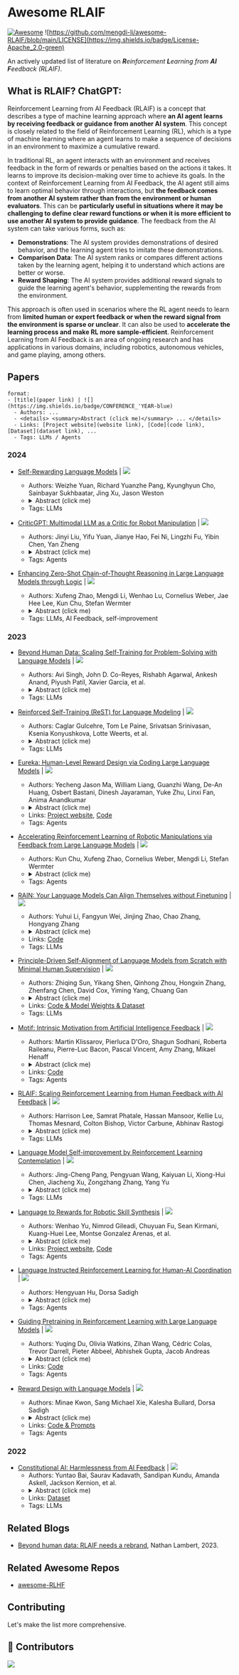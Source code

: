 # Awesome RLAIF
[![Awesome](https://awesome.re/badge.svg)](https://awesome.re)
![https://github.com/mengdi-li/awesome-RLAIF/blob/main/LICENSE](https://img.shields.io/badge/License-Apache_2.0-green)

An actively updated list of literature on _**R**einforcement **L**earning from **AI** **F**eedback (RLAIF)_. 


## What is RLAIF? ChatGPT: 
Reinforcement Learning from AI Feedback (RLAIF) is a concept that describes a type of machine learning approach where **an AI agent learns by receiving feedback or guidance from another AI system**. This concept is closely related to the field of Reinforcement Learning (RL), which is a type of machine learning where an agent learns to make a sequence of decisions in an environment to maximize a cumulative reward.

In traditional RL, an agent interacts with an environment and receives feedback in the form of rewards or penalties based on the actions it takes. It learns to improve its decision-making over time to achieve its goals. In the context of Reinforcement Learning from AI Feedback, the AI agent still aims to learn optimal behavior through interactions, but **the feedback comes from another AI system rather than from the environment or human evaluators**. This can be **particularly useful in situations where it may be challenging to define clear reward functions or when it is more efficient to use another AI system to provide guidance**. The feedback from the AI system can take various forms, such as:
- **Demonstrations**: The AI system provides demonstrations of desired behavior, and the learning agent tries to imitate these demonstrations.
- **Comparison Data**: The AI system ranks or compares different actions taken by the learning agent, helping it to understand which actions are better or worse.
- **Reward Shaping**: The AI system provides additional reward signals to guide the learning agent's behavior, supplementing the rewards from the environment.

This approach is often used in scenarios where the RL agent needs to learn from **limited human or expert feedback or when the reward signal from the environment is sparse or unclear**. It can also be used to **accelerate the learning process and make RL more sample-efficient**. Reinforcement Learning from AI Feedback is an area of ongoing research and has applications in various domains, including robotics, autonomous vehicles, and game playing, among others.

## Papers

```
format:
- [title](paper link) | ![](https://img.shields.io/badge/CONFERENCE_'YEAR-blue)
  - Authors: ...
  - <details> <summary>Abstract (click me)</summary> ... </details>
  - Links: [Project website](website link), [Code](code link), [Dataset](dataset link), ...
  - Tags: LLMs / Agents
```

### 2024
- [Self-Rewarding Language Models](https://arxiv.org/abs/2401.10020) | ![](https://img.shields.io/badge/Arxiv-blue)
  - Authors: Weizhe Yuan, Richard Yuanzhe Pang, Kyunghyun Cho, Sainbayar Sukhbaatar, Jing Xu, Jason Weston
  - <details> <summary>Abstract (click me)</summary> We posit that to achieve superhuman agents, future models require superhuman feedback in order to provide an adequate training signal. Current approaches commonly train reward models from human preferences, which may then be bottlenecked by human performance level, and secondly these separate frozen reward models cannot then learn to improve during LLM training. In this work, we study Self-Rewarding Language Models, where the language model itself is used via LLM-as-a-Judge prompting to provide its own rewards during training. We show that during Iterative DPO training that not only does instruction following ability improve, but also the ability to provide high-quality rewards to itself. Fine-tuning Llama 2 70B on three iterations of our approach yields a model that outperforms many existing systems on the AlpacaEval 2.0 leaderboard, including Claude 2, Gemini Pro, and GPT-4 0613. While only a preliminary study, this work opens the door to the possibility of models that can continually improve in both axes. </details>
  - Tags: LLMs

- [CriticGPT: Multimodal LLM as a Critic for Robot Manipulation](https://sites.google.com/view/rl-llm-aaai2024) | ![](https://img.shields.io/badge/AAAI_'24_Workshop-blue)
  - Authors: Jinyi Liu, Yifu Yuan, Jianye Hao, Fei Ni, Lingzhi Fu, Yibin Chen, Yan Zheng
  - <details> <summary>Abstract (click me)</summary> Recently, several studies have focused on empowering decision-making processes using large language models (LLMs). However, aligning natural language text instructions generated by LLM with vectorized action needed for execution poses a significant challenge, often requiring extensive task-specific details. To avoid the need for such task-specific detailed information, we investigate leveraging multimodal LLM for decision-making solely from image inputs. In this paper, we introduce CriticGPT, a multimodal LLM capable of understanding trajectory videos in robot manipulation tasks, serving as a critic to provide analysis and preference feedback on them. Subsequently, we validate the effectiveness of the preference labels automatically generated by CriticGPT from the perspective of reward modelling. Experimental evaluation of CriticGPT’s preference accuracy demonstrates its effective capability as a critic generalizing to new tasks. Further, the performance on Meta-World tasks reveal that CriticGPT’s reward model efficiently guides policy learning, outperforming expert dense rewards and rewards based on state-of-the-art pre-trained representation model. </details>
  - Tags: Agents

- [Enhancing Zero-Shot Chain-of-Thought Reasoning in Large Language Models through Logic](https://arxiv.org/abs/2309.13339) | ![](https://img.shields.io/badge/COLING_'24-blue)
  - Authors: Xufeng Zhao, Mengdi Li, Wenhao Lu, Cornelius Weber, Jae Hee Lee, Kun Chu, Stefan Wermter
  - <details> <summary>Abstract (click me)</summary> Recent advancements in large language models have showcased their remarkable generalizability across various domains. However, their reasoning abilities still have significant room for improvement, especially when confronted with scenarios requiring multi-step reasoning. Although large language models possess extensive knowledge, their reasoning often fails to effectively utilize this knowledge to establish a coherent thinking paradigm. These models sometimes show hallucinations as their reasoning procedures are unconstrained by logical principles. Aiming at improving the zero-shot chain-of-thought reasoning ability of large language models, we propose LoT (Logical Thoughts) prompting, a self-improvement framework that leverages principles rooted in symbolic logic, particularly Reductio ad Absurdum, to systematically verify and rectify the reasoning processes step by step. Experimental evaluations conducted on language tasks in diverse domains, including arithmetic, commonsense, symbolic, causal inference, and social problems, demonstrate the efficacy of enhanced reasoning by logic. </details>
  - Tags: LLMs, AI Feedback, self-improvement

### 2023

- [Beyond Human Data: Scaling Self-Training for Problem-Solving with Language Models](https://arxiv.org/abs/2312.06585) | ![](https://img.shields.io/badge/Arxiv-blue)
  - Authors: Avi Singh, John D. Co-Reyes, Rishabh Agarwal, Ankesh Anand, Piyush Patil, Xavier Garcia, et al.
  - <details> <summary>Abstract (click me)</summary> Fine-tuning language models (LMs) on human-generated data remains a prevalent practice. However, the performance of such models is often limited by the quantity and diversity of high-quality human data. In this paper, we explore whether we can go beyond human data on tasks where we have access to scalar feedback, for example, on math problems where one can verify correctness. To do so, we investigate a simple self-training method based on expectation-maximization, which we call ReSTEM, where we (1) generate samples from the model and filter them using binary feedback, (2) fine-tune the model on these samples, and (3) repeat this process a few times. Testing on advanced MATH reasoning and APPS coding benchmarks using PaLM-2 models, we find that ReSTEM scales favorably with model size and significantly surpasses fine-tuning only on human data. Overall, our findings suggest self-training with feedback can substantially reduce dependence on human-generated data.  </details>
  - Tags: LLMs

- [Reinforced Self-Training (ReST) for Language Modeling](https://arxiv.org/abs/2308.08998) | ![](https://img.shields.io/badge/Arxiv-blue)
  - Authors: Caglar Gulcehre, Tom Le Paine, Srivatsan Srinivasan, Ksenia Konyushkova, Lotte Weerts, et al.
  - <details> <summary>Abstract (click me)</summary> Reinforcement learning from human feedback (RLHF) can improve the quality of large language model's (LLM) outputs by aligning them with human preferences. We propose a simple algorithm for aligning LLMs with human preferences inspired by growing batch reinforcement learning (RL), which we call Reinforced Self-Training (ReST). Given an initial LLM policy, ReST produces a dataset by generating samples from the policy, which are then used to improve the LLM policy using offline RL algorithms. ReST is more efficient than typical online RLHF methods because the training dataset is produced offline, which allows data reuse. While ReST is a general approach applicable to all generative learning settings, we focus on its application to machine translation. Our results show that ReST can substantially improve translation quality, as measured by automated metrics and human evaluation on machine translation benchmarks in a compute and sample-efficient manner. </details>
  - Tags: LLMs


- [Eureka: Human-Level Reward Design via Coding Large Language Models](https://arxiv.org/abs/2310.12931) | ![](https://img.shields.io/badge/Arxiv-blue)
  - Authors: Yecheng Jason Ma, William Liang, Guanzhi Wang, De-An Huang, Osbert Bastani, Dinesh Jayaraman, Yuke Zhu, Linxi Fan, Anima Anandkumar
  - <details> <summary>Abstract (click me)</summary> Large Language Models (LLMs) have excelled as high-level semantic planners for sequential decision-making tasks. However, harnessing them to learn complex low-level manipulation tasks, such as dexterous pen spinning, remains an open problem. We bridge this fundamental gap and present Eureka, a human-level reward design algorithm powered by LLMs. Eureka exploits the remarkable zero-shot generation, code-writing, and in-context improvement capabilities of state-of-the-art LLMs, such as GPT-4, to perform evolutionary optimization over reward code. The resulting rewards can then be used to acquire complex skills via reinforcement learning. Without any task-specific prompting or pre-defined reward templates, Eureka generates reward functions that outperform expert human-engineered rewards. In a diverse suite of 29 open-source RL environments that include 10 distinct robot morphologies, Eureka outperforms human experts on 83% of the tasks, leading to an average normalized improvement of 52%. The generality of Eureka also enables a new gradient-free in-context learning approach to reinforcement learning from human feedback (RLHF), readily incorporating human inputs to improve the quality and the safety of the generated rewards without model updating. Finally, using Eureka rewards in a curriculum learning setting, we demonstrate for the first time, a simulated Shadow Hand capable of performing pen spinning tricks, adeptly manipulating a pen in circles at rapid speed. </details>
  - Links: [Project website](https://eureka-research.github.io/), [Code](https://github.com/eureka-research/Eureka)
  - Tags: Agents

- [Accelerating Reinforcement Learning of Robotic Manipulations via Feedback from Large Language Models](https://arxiv.org/abs/2311.02379) | ![](https://img.shields.io/badge/CoRL_'23_Workshop-blue)
  - Authors: Kun Chu, Xufeng Zhao, Cornelius Weber, Mengdi Li, Stefan Wermter
  - <details> <summary>Abstract (click me)</summary> Reinforcement Learning (RL) plays an important role in the robotic manipulation domain since it allows self-learning from trial-and-error interactions with the environment. Still, sample efficiency and reward specification seriously limit its potential. One possible solution involves learning from expert guidance. However, obtaining a human expert is impractical due to the high cost of supervising an RL agent, and developing an automatic supervisor is a challenging endeavor. Large Language Models (LLMs) demonstrate remarkable abilities to provide human-like feedback on user inputs in natural language. Nevertheless, they are not designed to directly control low-level robotic motions, as their pretraining is based on vast internet data rather than specific robotics data. In this paper, we introduce the Lafite-RL (Language agent feedback interactive Reinforcement Learning) framework, which enables RL agents to learn robotic tasks efficiently by taking advantage of LLMs' timely feedback. Our experiments conducted on RLBench tasks illustrate that, with simple prompt design in natural language, the Lafite-RL agent exhibits improved learning capabilities when guided by an LLM. It outperforms the baseline in terms of both learning efficiency and success rate, underscoring the efficacy of the rewards provided by an LLM. </details>
  - Tags: Agents

- [RAIN: Your Language Models Can Align Themselves without Finetuning](https://arxiv.org/abs/2309.07124) | ![](https://img.shields.io/badge/Arxiv-blue)
  - Authors: Yuhui Li, Fangyun Wei, Jinjing Zhao, Chao Zhang, Hongyang Zhang
  - <details> <summary>Abstract (click me)</summary> Large language models (LLMs) often demonstrate inconsistencies with human preferences. Previous research typically gathered human preference data and then aligned the pre-trained models using reinforcement learning or instruction tuning, a.k.a. the finetuning step. In contrast, aligning frozen LLMs without requiring alignment data is more appealing. This work explores the potential of the latter setting. We discover that by integrating self-evaluation and rewind mechanisms, unaligned LLMs can directly produce responses consistent with human preferences via self-boosting. We introduce a novel inference method, Rewindable Auto-regressive INference (RAIN), that allows pre-trained LLMs to evaluate their own generation and use the evaluation results to guide rewind and generation for AI safety. Notably, RAIN operates without the need of extra data for model alignment and abstains from any training, gradient computation, or parameter updates. Experimental results evaluated by GPT-4 and humans demonstrate the effectiveness of RAIN: on the HH dataset, RAIN improves the harmlessness rate of LLaMA 30B from 82% of vanilla inference to 97%, while maintaining the helpfulness rate. On the TruthfulQA dataset, RAIN improves the truthfulness of the already-well-aligned LLaMA-2-chat 13B model by 5%. </details>
  - Links: [Code](https://github.com/SafeAILab/RAIN)
  - Tags: LLMs

- [Principle-Driven Self-Alignment of Language Models from Scratch with Minimal Human Supervision](https://arxiv.org/abs/2305.03047) | ![](https://img.shields.io/badge/NeurIPS_'23-blue)
  - Authors: Zhiqing Sun, Yikang Shen, Qinhong Zhou, Hongxin Zhang, Zhenfang Chen, David Cox, Yiming Yang, Chuang Gan
  - <details> <summary>Abstract (click me)</summary> Recent AI-assistant agents, such as ChatGPT, predominantly rely on supervised fine-tuning (SFT) with human annotations and reinforcement learning from human feedback (RLHF) to align the output of large language models (LLMs) with human intentions, ensuring they are helpful, ethical, and reliable. However, this dependence can significantly constrain the true potential of AI-assistant agents due to the high cost of obtaining human supervision and the related issues on quality, reliability, diversity, self-consistency, and undesirable biases. To address these challenges, we propose a novel approach called SELF-ALIGN, which combines principle-driven reasoning and the generative power of LLMs for the self-alignment of AI agents with minimal human supervision. Our approach encompasses four stages: first, we use an LLM to generate synthetic prompts, and a topic-guided method to augment the prompt diversity; second, we use a small set of human-written principles for AI models to follow, and guide the LLM through in-context learning from demonstrations (of principles application) to produce helpful, ethical, and reliable responses to user's queries; third, we fine-tune the original LLM with the high-quality self-aligned responses so that the resulting model can generate desirable responses for each query directly without the principle set and the demonstrations anymore; and finally, we offer a refinement step to address the issues of overly-brief or indirect responses. Applying SELF-ALIGN to the LLaMA-65b base language model, we develop an AI assistant named Dromedary. With fewer than 300 lines of human annotations (including < 200 seed prompts, 16 generic principles, and 5 exemplars for in-context learning). Dromedary significantly surpasses the performance of several state-of-the-art AI systems, including Text-Davinci-003 and Alpaca, on benchmark datasets with various settings. </details>
  - Links: [Code & Model Weights & Dataset](https://github.com/IBM/Dromedary)
  - Tags: LLMs

- [Motif: Intrinsic Motivation from Artificial Intelligence Feedback](https://arxiv.org/abs/2310.00166) | ![](https://img.shields.io/badge/Arxiv-blue)
  - Authors: Martin Klissarov, Pierluca D'Oro, Shagun Sodhani, Roberta Raileanu, Pierre-Luc Bacon, Pascal Vincent, Amy Zhang, Mikael Henaff
  - <details> <summary>Abstract (click me)</summary> Exploring rich environments and evaluating one's actions without prior knowledge is immensely challenging. In this paper, we propose Motif, a general method to interface such prior knowledge from a Large Language Model (LLM) with an agent. Motif is based on the idea of grounding LLMs for decision-making without requiring them to interact with the environment: it elicits preferences from an LLM over pairs of captions to construct an intrinsic reward, which is then used to train agents with reinforcement learning. We evaluate Motif's performance and behavior on the challenging, open-ended and procedurally-generated NetHack game. Surprisingly, by only learning to maximize its intrinsic reward, Motif achieves a higher game score than an algorithm directly trained to maximize the score itself. When combining Motif's intrinsic reward with the environment reward, our method significantly outperforms existing approaches and makes progress on tasks where no advancements have ever been made without demonstrations. Finally, we show that Motif mostly generates intuitive human-aligned behaviors which can be steered easily through prompt modifications, while scaling well with the LLM size and the amount of information given in the prompt. </details>
  - Links: [Code](https://github.com/facebookresearch/motif)
  - Tags: Agents

- [RLAIF: Scaling Reinforcement Learning from Human Feedback with AI Feedback](https://arxiv.org/abs/2309.00267) | ![](https://img.shields.io/badge/Arxiv-blue)
  - Authors: Harrison Lee, Samrat Phatale, Hassan Mansoor, Kellie Lu, Thomas Mesnard, Colton Bishop, Victor Carbune, Abhinav Rastogi
  - <details> <summary>Abstract (click me)</summary> Reinforcement learning from human feedback (RLHF) is effective at aligning large language models (LLMs) to human preferences, but gathering high quality human preference labels is a key bottleneck. We conduct a head-to-head comparison of RLHF vs. RL from AI Feedback (RLAIF) - a technique where preferences are labeled by an off-the-shelf LLM in lieu of humans, and we find that they result in similar improvements. On the task of summarization, human evaluators prefer generations from both RLAIF and RLHF over a baseline supervised fine-tuned model in ~70% of cases. Furthermore, when asked to rate RLAIF vs. RLHF summaries, humans prefer both at equal rates. These results suggest that RLAIF can yield human-level performance, offering a potential solution to the scalability limitations of RLHF. </details>
  - Tags: LLMs

- [Language Model Self-improvement by Reinforcement Learning Contemplation](https://arxiv.org/abs/2305.14483) | ![](https://img.shields.io/badge/Arxiv-blue)
  - Authors: Jing-Cheng Pang, Pengyuan Wang, Kaiyuan Li, Xiong-Hui Chen, Jiacheng Xu, Zongzhang Zhang, Yang Yu
  - <details> <summary>Abstract (click me)</summary>Large Language Models (LLMs) have exhibited remarkable performance across various natural language processing (NLP) tasks. However, fine-tuning these models often necessitates substantial supervision, which can be expensive and time-consuming to obtain. This paper introduces a novel unsupervised method called LanguageModel Self-Improvement by Reinforcement Learning Contemplation (SIRLC) that improves LLMs without reliance on external labels. Our approach is grounded in the observation that it is simpler for language models to assess text quality than to generate text. Building on this insight, SIRLC assigns LLMs dual roles as both student and teacher. As a student, the LLM generates answers to unlabeled questions, while as a teacher, it evaluates the generated text and assigns scores accordingly. The model parameters are updated using reinforcement learning to maximize the evaluation score. We demonstrate that SIRLC can be applied to various NLP tasks, such as reasoning problems, text generation, and machine translation. Our experiments show that SIRLC effectively improves LLM performance without external supervision, resulting in a 5.6% increase in answering accuracy for reasoning tasks and a rise in BERTScore from 0.82 to 0.86 for translation tasks. Furthermore, SIRLC can be applied to models of different sizes, showcasing its broad applicability.</details>
  - Tags: LLMs

- [Language to Rewards for Robotic Skill Synthesis](https://arxiv.org/abs/2306.08647) | ![](https://img.shields.io/badge/CoRL_'23-blue)
  - Authors: Wenhao Yu, Nimrod Gileadi, Chuyuan Fu, Sean Kirmani, Kuang-Huei Lee, Montse Gonzalez Arenas, et al.
  - <details> <summary>Abstract (click me)</summary> Large language models (LLMs) have demonstrated exciting progress in acquiring diverse new capabilities through in-context learning, ranging from logical reasoning to code-writing. Robotics researchers have also explored using LLMs to advance the capabilities of robotic control. However, since low-level robot actions are hardware-dependent and underrepresented in LLM training corpora, existing efforts in applying LLMs to robotics have largely treated LLMs as semantic planners or relied on human-engineered control primitives to interface with the robot. On the other hand, reward functions are shown to be flexible representations that can be optimized for control policies to achieve diverse tasks, while their semantic richness makes them suitable to be specified by LLMs. In this work, we introduce a new paradigm that harnesses this realization by utilizing LLMs to define reward parameters that can be optimized and accomplish variety of robotic tasks. Using reward as the intermediate interface generated by LLMs, we can effectively bridge the gap between high-level language instructions or corrections to low-level robot actions. Meanwhile, combining this with a real-time optimizer, MuJoCo MPC, empowers an interactive behavior creation experience where users can immediately observe the results and provide feedback to the system. To systematically evaluate the performance of our proposed method, we designed a total of 17 tasks for a simulated quadruped robot and a dexterous manipulator robot. We demonstrate that our proposed method reliably tackles 90% of the designed tasks, while a baseline using primitive skills as the interface with Code-as-policies achieves 50% of the tasks. We further validated our method on a real robot arm where complex manipulation skills such as non-prehensile pushing emerge through our interactive system. </details>
  - Links: [Project website](https://language-to-reward.github.io/), [Code](https://github.com/google-deepmind/language_to_reward_2023)
  - Tags: Agents

- [Language Instructed Reinforcement Learning for Human-AI Coordination](https://proceedings.mlr.press/v202/hu23e.html) | ![](https://img.shields.io/badge/ICML_'23-blue)
  - Authors: Hengyuan Hu, Dorsa Sadigh
  - <details> <summary>Abstract (click me)</summary> One of the fundamental quests of AI is to produce agents that coordinate well with humans. This problem is challenging, especially in domains that lack high quality human behavioral data, because multi-agent reinforcement learning (RL) often converges to different equilibria from the ones that humans prefer. We propose a novel framework, instructRL, that enables humans to specify what kind of strategies they expect from their AI partners through natural language instructions. We use pretrained large language models to generate a prior policy conditioned on the human instruction and use the prior to regularize the RL objective. This leads to the RL agent converging to equilibria that are aligned with human preferences. We show that instructRL converges to human-like policies that satisfy the given instructions in a proof-of-concept environment as well as the challenging Hanabi benchmark. Finally, we show that knowing the language instruction significantly boosts human-AI coordination performance in human evaluations in Hanabi. </details>
  - Tags: Agents

- [Guiding Pretraining in Reinforcement Learning with Large Language Models](https://proceedings.mlr.press/v202/du23f.html) | ![](https://img.shields.io/badge/ICML_'23-blue)
  - Authors: Yuqing Du, Olivia Watkins, Zihan Wang, Cédric Colas, Trevor Darrell, Pieter Abbeel, Abhishek Gupta, Jacob Andreas
  - <details> <summary>Abstract (click me)</summary> Reinforcement learning algorithms typically struggle in the absence of a dense, well-shaped reward function. Intrinsically motivated exploration methods address this limitation by rewarding agents for visiting novel states or transitions, but these methods offer limited benefits in large environments where most discovered novelty is irrelevant for downstream tasks. We describe a method that uses background knowledge from text corpora to shape exploration. This method, called ELLM (Exploring with LLMs) rewards an agent for achieving goals suggested by a language model prompted with a description of the agent’s current state. By leveraging large-scale language model pretraining, ELLM guides agents toward human-meaningful and plausibly useful behaviors without requiring a human in the loop. We evaluate ELLM in the Crafter game environment and the Housekeep robotic simulator, showing that ELLM-trained agents have better coverage of common-sense behaviors during pretraining and usually match or improve performance on a range of downstream tasks. </details>
  - Links: [Code](https://github.com/yuqingd/ellm)
  - Tags: Agents

- [Reward Design with Language Models](https://arxiv.org/abs/2303.00001) | ![](https://img.shields.io/badge/ICLR_'23-blue)
  - Authors: Minae Kwon, Sang Michael Xie, Kalesha Bullard, Dorsa Sadigh
  - <details> <summary>Abstract (click me)</summary> Reward design in reinforcement learning (RL) is challenging since specifying human notions of desired behavior may be difficult via reward functions or require many expert demonstrations. Can we instead cheaply design rewards using a natural language interface? This paper explores how to simplify reward design by prompting a large language model (LLM) such as GPT-3 as a proxy reward function, where the user provides a textual prompt containing a few examples (few-shot) or a description (zero-shot) of the desired behavior. Our approach leverages this proxy reward function in an RL framework. Specifically, users specify a prompt once at the beginning of training. During training, the LLM evaluates an RL agent's behavior against the desired behavior described by the prompt and outputs a corresponding reward signal. The RL agent then uses this reward to update its behavior. We evaluate whether our approach can train agents aligned with user objectives in the Ultimatum Game, matrix games, and the DealOrNoDeal negotiation task. In all three tasks, we show that RL agents trained with our framework are well-aligned with the user's objectives and outperform RL agents trained with reward functions learned via supervised learning. </details>
  - Links: [Code & Prompts](https://github.com/minaek/reward_design_with_llms)
  - Tags: Agents
 

### 2022
- [Constitutional AI: Harmlessness from AI Feedback](https://arxiv.org/abs/2212.08073) | ![](https://img.shields.io/badge/Arxiv-blue)
  - Authors: Yuntao Bai, Saurav Kadavath, Sandipan Kundu, Amanda Askell, Jackson Kernion, et al.
  - <details> <summary>Abstract (click me)</summary> As AI systems become more capable, we would like to enlist their help to supervise other AIs. We experiment with methods for training a harmless AI assistant through self-improvement, without any human labels identifying harmful outputs. The only human oversight is provided through a list of rules or principles, and so we refer to the method as 'Constitutional AI'. The process involves both a supervised learning and a reinforcement learning phase. In the supervised phase we sample from an initial model, then generate self-critiques and revisions, and then finetune the original model on revised responses. In the RL phase, we sample from the finetuned model, use a model to evaluate which of the two samples is better, and then train a preference model from this dataset of AI preferences. We then train with RL using the preference model as the reward signal, i.e. we use 'RL from AI Feedback' (RLAIF). As a result we are able to train a harmless but non-evasive AI assistant that engages with harmful queries by explaining its objections to them. Both the SL and RL methods can leverage chain-of-thought style reasoning to improve the human-judged performance and transparency of AI decision making. These methods make it possible to control AI behavior more precisely and with far fewer human labels.  </details>
  - Links: [Dataset](https://github.com/anthropics/ConstitutionalHarmlessnessPaper)
  - Tags: LLMs

## Related Blogs
- [Beyond human data: RLAIF needs a rebrand](https://www.interconnects.ai/p/beyond-human-data-rlaif), Nathan Lambert, 2023. 

## Related Awesome Repos
- [awesome-RLHF](https://github.com/opendilab/awesome-RLHF/tree/main)

## Contributing
Let's make the list more comprehensive. 

## 👥 Contributors
<a href="https://github.com/mengdi-li/awesome-RLAIF/graphs/contributors">
  <img src="https://contrib.rocks/image?repo=mengdi-li/awesome-RLAIF"/>
</a>
